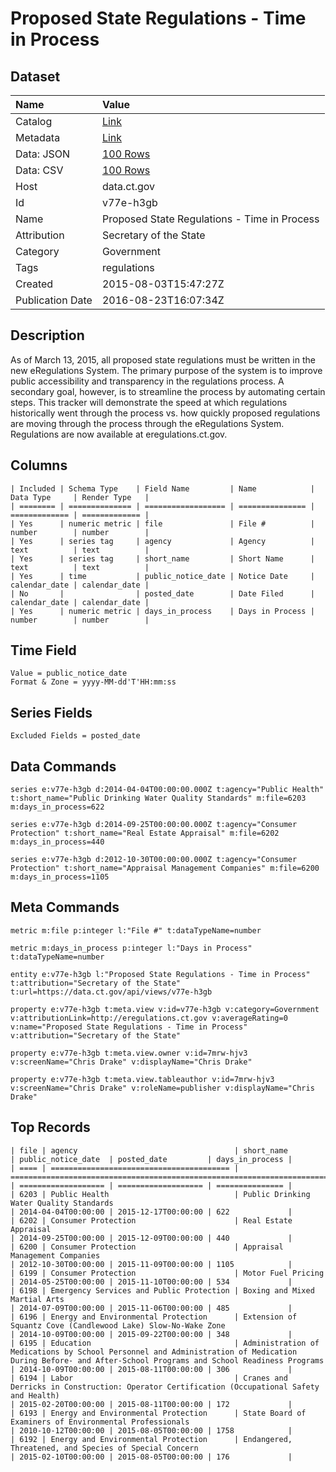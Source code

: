 # Proposed State Regulations - Time in Process

## Dataset

| Name | Value |
| :--- | :---- |
| Catalog | [Link](https://catalog.data.gov/dataset/proposed-state-regulations-time-in-process) |
| Metadata | [Link](https://data.ct.gov/api/views/v77e-h3gb) |
| Data: JSON | [100 Rows](https://data.ct.gov/api/views/v77e-h3gb/rows.json?max_rows=100) |
| Data: CSV | [100 Rows](https://data.ct.gov/api/views/v77e-h3gb/rows.csv?max_rows=100) |
| Host | data.ct.gov |
| Id | v77e-h3gb |
| Name | Proposed State Regulations - Time in Process |
| Attribution | Secretary of the State |
| Category | Government |
| Tags | regulations |
| Created | 2015-08-03T15:47:27Z |
| Publication Date | 2016-08-23T16:07:34Z |

## Description

As of March 13, 2015, all proposed state regulations must be written in the new eRegulations System. The primary purpose of the system is to improve public accessibility and transparency in the regulations process. A secondary goal, however, is to streamline the process by automating certain steps. This tracker will demonstrate the speed at which regulations historically went through the process vs. how quickly proposed regulations are moving through the process through the eRegulations System.  Regulations are now available at eregulations.ct.gov.

## Columns

```ls
| Included | Schema Type    | Field Name         | Name            | Data Type     | Render Type   |
| ======== | ============== | ================== | =============== | ============= | ============= |
| Yes      | numeric metric | file               | File #          | number        | number        |
| Yes      | series tag     | agency             | Agency          | text          | text          |
| Yes      | series tag     | short_name         | Short Name      | text          | text          |
| Yes      | time           | public_notice_date | Notice Date     | calendar_date | calendar_date |
| No       |                | posted_date        | Date Filed      | calendar_date | calendar_date |
| Yes      | numeric metric | days_in_process    | Days in Process | number        | number        |
```

## Time Field

```ls
Value = public_notice_date
Format & Zone = yyyy-MM-dd'T'HH:mm:ss
```

## Series Fields

```ls
Excluded Fields = posted_date
```

## Data Commands

```ls
series e:v77e-h3gb d:2014-04-04T00:00:00.000Z t:agency="Public Health" t:short_name="Public Drinking Water Quality Standards" m:file=6203 m:days_in_process=622

series e:v77e-h3gb d:2014-09-25T00:00:00.000Z t:agency="Consumer Protection" t:short_name="Real Estate Appraisal" m:file=6202 m:days_in_process=440

series e:v77e-h3gb d:2012-10-30T00:00:00.000Z t:agency="Consumer Protection" t:short_name="Appraisal Management Companies" m:file=6200 m:days_in_process=1105
```

## Meta Commands

```ls
metric m:file p:integer l:"File #" t:dataTypeName=number

metric m:days_in_process p:integer l:"Days in Process" t:dataTypeName=number

entity e:v77e-h3gb l:"Proposed State Regulations - Time in Process" t:attribution="Secretary of the State" t:url=https://data.ct.gov/api/views/v77e-h3gb

property e:v77e-h3gb t:meta.view v:id=v77e-h3gb v:category=Government v:attributionLink=http://eregulations.ct.gov v:averageRating=0 v:name="Proposed State Regulations - Time in Process" v:attribution="Secretary of the State"

property e:v77e-h3gb t:meta.view.owner v:id=7mrw-hjv3 v:screenName="Chris Drake" v:displayName="Chris Drake"

property e:v77e-h3gb t:meta.view.tableauthor v:id=7mrw-hjv3 v:screenName="Chris Drake" v:roleName=publisher v:displayName="Chris Drake"
```

## Top Records

```ls
| file | agency                                   | short_name                                                                                                                                                | public_notice_date  | posted_date         | days_in_process | 
| ==== | ======================================== | ========================================================================================================================================================= | =================== | =================== | =============== | 
| 6203 | Public Health                            | Public Drinking Water Quality Standards                                                                                                                   | 2014-04-04T00:00:00 | 2015-12-17T00:00:00 | 622             | 
| 6202 | Consumer Protection                      | Real Estate Appraisal                                                                                                                                     | 2014-09-25T00:00:00 | 2015-12-09T00:00:00 | 440             | 
| 6200 | Consumer Protection                      | Appraisal Management Companies                                                                                                                            | 2012-10-30T00:00:00 | 2015-11-09T00:00:00 | 1105            | 
| 6199 | Consumer Protection                      | Motor Fuel Pricing                                                                                                                                        | 2014-05-25T00:00:00 | 2015-11-10T00:00:00 | 534             | 
| 6198 | Emergency Services and Public Protection | Boxing and Mixed Martial Arts                                                                                                                             | 2014-07-09T00:00:00 | 2015-11-06T00:00:00 | 485             | 
| 6196 | Energy and Environmental Protection      | Extension of Squantz Cove (Candlewood Lake) Slow-No-Wake Zone                                                                                             | 2014-10-09T00:00:00 | 2015-09-22T00:00:00 | 348             | 
| 6195 | Education                                | Administration of Medications by School Personnel and Administration of Medication During Before- and After-School Programs and School Readiness Programs | 2014-10-09T00:00:00 | 2015-08-11T00:00:00 | 306             | 
| 6194 | Labor                                    | Cranes and Derricks in Construction: Operator Certification (Occupational Safety and Health)                                                              | 2015-02-20T00:00:00 | 2015-08-11T00:00:00 | 172             | 
| 6193 | Energy and Environmental Protection      | State Board of Examiners of Environmental Professionals                                                                                                   | 2010-10-12T00:00:00 | 2015-08-05T00:00:00 | 1758            | 
| 6192 | Energy and Environmental Protection      | Endangered, Threatened, and Species of Special Concern                                                                                                    | 2015-02-10T00:00:00 | 2015-08-05T00:00:00 | 176             | 
```